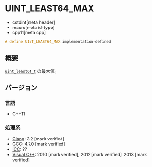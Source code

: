 # UINT_LEAST64_MAX
* cstdint[meta header]
* macro[meta id-type]
* cpp11[meta cpp]

```cpp
# define UINT_LEAST64_MAX implementation-defined
```

## 概要
[`uint_least64_t`](uint_least64_t.md) の最大値。

## バージョン
### 言語
- C++11

### 処理系
- [Clang](/implementation.md#clang): 3.2 [mark verified]
- [GCC](/implementation.md#gcc): 4.7.0 [mark verified]
- [ICC](/implementation.md#icc): ??
- [Visual C++](/implementation.md#visual_cpp): 2010 [mark verified], 2012 [mark verified], 2013 [mark verified]
